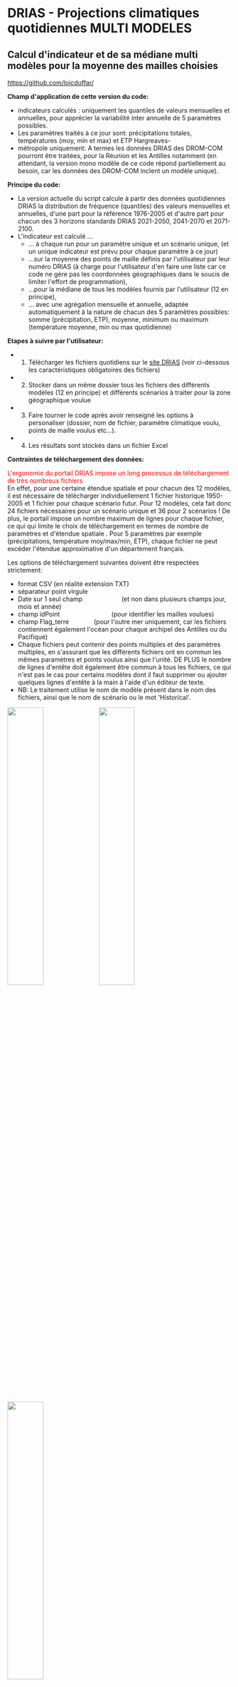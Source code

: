 # DRIAS - Projections climatiques quotidiennes MULTI MODELES
## Calcul d'indicateur et de sa médiane multi modèles pour la moyenne des mailles choisies
https://github.com/loicduffar/

<b>Champ d'application de cette version du code:</b>
- indicateurs calculés : uniquement les quantiles de valeurs mensuelles et annuelles, pour apprécier la variabilité inter annuelle de 5 paramètres possibles.
- Les paramètres traités à ce jour sont: précipitations totales, températures (moy, min et max) et ETP Hargreaves-
- métropole uniquement: A termes les données DRIAS des DROM-COM pourront être traitées, pour la Réunion et les Antilles notamment (en attendant, la version mono modèle de ce code répond partiellement au besoin, car les données des DROM-COM inclent un modèle unique).

<b>Principe du code:</b>
- La version actuelle du script calcule à partir des données quotidiennes DRIAS la distribution de fréquence (quantiles) des valeurs mensuelles et annuelles, d'une part pour la référence 1976-2005 et d'autre part pour chacun des 3 horizons standards DRIAS 2021-2050, 2041-2070 et 2071-2100.
- L'indicateur est calculé ...
    - ... à chaque run pour un paramètre unique et un scénario unique, (et un unique indicateur est prévu pour chaque paramètre à ce jour)
    - ...sur la moyenne des points de maille définis par l'utilisateur par leur numéro DRIAS (à charge pour l'utilisateur d'en faire une liste car ce code ne gère pas les coordonnées géographiques dans le soucis de limiter l'effort de programmation),
    - ...pour la médiane de tous les modèles fournis par l'utilisateur (12 en principe),
    - ... avec une agrégation mensuelle et annuelle, adaptée automatiquement à la nature de chacun des 5 paramètres possibles: somme (précipitation, ETP),  moyenne, minimum ou maximum (température moyenne, min ou max quotidienne)
 
<b>Etapes à suivre par l'utilisateur:</b>
- 1. Télécharger les fichiers quotidiens sur le <a href="/media/examples/link-element-example.css"> site DRIAS</a> (voir ci-dessous les caractéristiques obligatoires des fichiers)
- 2. Stocker dans un même dossier tous les fichiers des différents modèles (12 en principe) et différents scénarios à traiter pour la zone géographique voulue
- 3. Faire tourner le code après avoir renseigné les options à personaliser (dossier, nom de fichier, paramètre climatique voulu, points de maille voulus etc...).
- 4. Les résultats sont stockés dans un fichier Excel

<b>Contraintes de téléchargement des données:</b>

<font color="red"> L'ergonomie du portail DRIAS impose un long processus de téléchargement de très nombreux fichiers</font><br>
En effet, pour une certaine étendue spatiale et pour chacun des 12 modèles, il est nécessaire de télécharger individuellement 1 fichier historique 1950-2005 et 1 fichier pour chaque scénario futur. Pour 12 modèles, cela fait donc 24 fichiers nécessaires pour un scénario unique et 36 pour 2 scénarios ! De plus, le portail impose un nombre maximum de lignes pour chaque fichier,  ce qui qui limite le choix de téléchargement en termes de nombre de paramètres et d'étendue spatiale . Pour 5 paramètres par exemple (précipitations, température moy/max/min, ETP), chaque fichier ne peut excéder l'étendue approximative d'un département français.

Les options de téléchargement suivantes doivent être respectées strictement:
- format CSV (en réalité extension TXT)
- séparateur point virgule
- Date sur 1 seul champ &emsp;&emsp;&emsp;&emsp;&emsp;&emsp;(et non dans plusieurs champs jour, mois et année) 
- champ idPoint &emsp;&emsp;&emsp;&emsp;&emsp;&emsp;&emsp;&emsp;(pour identifier les mailles voulues)
- champ Flag_terre&emsp;&emsp;&emsp;&emsp;(pour l'outre mer uniquement, car les fichiers contiennent également l'océan pour chaque archipel des Antilles ou du Pacifique)
- Chaque fichiers peut contenir des points multiples et des paramètres multiples, en s'assurant que les différents fichiers ont en commun les mêmes paramètres et points voulus ainsi que l'unité. DE PLUS le nombre de lignes d'entête doit également être commun à tous les fichiers, ce qui n'est pas le cas pour certains modèles dont il faut supprimer ou ajouter quelques lignes d'entête à la main à l'aide d'un éditeur de texte.
- NB: Le traitement utilise le nom de modèle présent dans le nom des fichiers, ainsi que le nom de scénario ou le mot 'Historical'.

<img src="https://github.com/loicduffar/DRIAS_Processing-of-daily-Climate-Change-data-in-France/blob/main/out/DRIAS%20Quantiles%20annuels%20(m%C3%A9diane%20des%20mod%C3%A8les).png" width="40%"></img>
<img src="https://github.com/loicduffar/DRIAS_Processing-of-daily-Climate-Change-data-in-France/blob/main/out/DRIAS%20Evolution%20de%20la%20valeur%20annuelle.png" width="40%"></img>
<img src="https://github.com/loicduffar/DRIAS_Processing-of-daily-Climate-Change-data-in-France/blob/main/out/Distribution%20de%20fr%C3%A9quence%20de%20la%20valeur%20annuelle%20pour%20tous%20les%20mod%C3%A8les.png" width="40%"></img>
